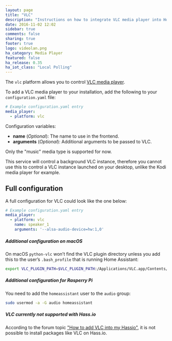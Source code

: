 ```yaml
---
layout: page
title: "VLC"
description: "Instructions on how to integrate VLC media player into Home Assistant."
date: 2016-11-02 12:02
sidebar: true
comments: false
sharing: true
footer: true
logo: videolan.png
ha_category: Media Player
featured: false
ha_release: 0.35
ha_iot_class: "Local Polling"
---
```


The `vlc` platform allows you to control [VLC media player](http://www.videolan.org/vlc/index.html).

To add a VLC media player to your installation, add the following to your `configuration.yaml` file:

```yaml
# Example configuration.yaml entry
media_player:
  - platform: vlc
```

Configuration variables:

- **name** (*Optional*): The name to use in the frontend.
- **arguments** (*Optional*): Additional arguments to be passed to VLC.

Only the "music" media type is supported for now.

This service will control a background VLC instance, therefore you cannot use this to control a VLC instance launched on your desktop, unlike the Kodi media player for example.

## Full configuration

A full configuration for VLC could look like the one below:

```yaml
# Example configuration.yaml entry
media_player:
  - platform: vlc
    name: speaker_1
    arguments: '--alsa-audio-device=hw:1,0'
```

##### Additional configuration on macOS

On macOS `python-vlc` won’t find the VLC plugin directory unless you add this to the user’s `.bash_profile` that is running Home Assistant:

```bash
export VLC_PLUGIN_PATH=$VLC_PLUGIN_PATH:/Applications/VLC.app/Contents/MacOS/plugins
```

##### Additional configuration for Rasperry Pi

You need to add the `homeassistant` user to the `audio` group:

```bash
sudo usermod -a -G audio homeassistant
```

##### VLC currently not supported with Hass.io

According to the forum topic ["How to add VLC into my Hassio"](http://community.home-assistant.io/t/how-to-add-vlc-into-my-hassio/23000/5), it is not possible to install packages like VLC on Hass.io.
